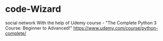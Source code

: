 # code-Wizard
social network
With the help of Udemy course - "The Complete Python 3 Course: Beginner to Advanced!"
https://www.udemy.com/course/python-complete/
